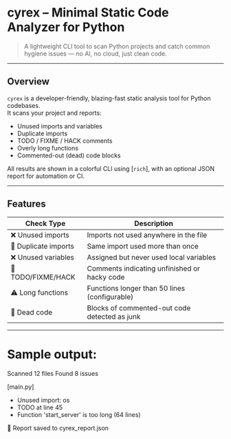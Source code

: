 #  cyrex – Minimal Static Code Analyzer for Python

> A lightweight CLI tool to scan Python projects and catch common hygiene issues — no AI, no cloud, just clean code.

---

##  Overview

`cyrex` is a developer-friendly, blazing-fast static analysis tool for Python codebases.  
It scans your project and reports:

-  Unused imports and variables  
-  Duplicate imports  
-  TODO / FIXME / HACK comments  
-  Overly long functions  
-  Commented-out (dead) code blocks  

All results are shown in a colorful CLI using [`rich`], with an optional JSON report for automation or CI.

---

##  Features

| Check Type             | Description                                              |
|------------------------|----------------------------------------------------------|
| ❌ Unused imports       | Imports not used anywhere in the file                   |
| 🔁 Duplicate imports    | Same import used more than once                         |
| ❌ Unused variables     | Assigned but never used local variables                 |
| 📝 TODO/FIXME/HACK      | Comments indicating unfinished or hacky code            |
| ⚠️ Long functions       | Functions longer than 50 lines (configurable)           |
| 🧱 Dead code            | Blocks of commented-out code detected as junk           |

---


# Sample output:
 Scanned 12 files
 Found 8 issues

[main.py]
 -  Unused import: os
 -  TODO at line 45
 -  Function 'start_server' is too long (64 lines)

💾 Report saved to cyrex_report.json
